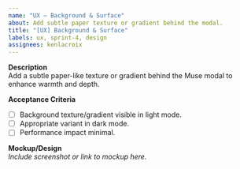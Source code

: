 ```yaml
---
name: "UX – Background & Surface"
about: Add subtle paper texture or gradient behind the modal.
title: "[UX] Background & Surface"
labels: ux, sprint-4, design
assignees: kenlacroix
---
```


**Description**  
Add a subtle paper-like texture or gradient behind the Muse modal to enhance warmth and depth.

**Acceptance Criteria**  
- [ ] Background texture/gradient visible in light mode.  
- [ ] Appropriate variant in dark mode.  
- [ ] Performance impact minimal.

**Mockup/Design**  
_Include screenshot or link to mockup here._
